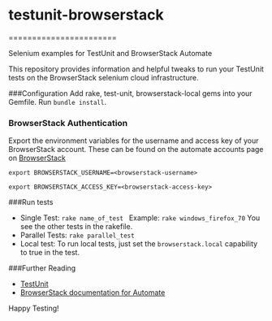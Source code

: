 # testunit-browserstack
=======================

Selenium examples for TestUnit and BrowserStack Automate

This repository provides information and helpful tweaks to run your TestUnit tests on the BrowserStack selenium cloud infrastructure.

###Configuration
Add rake, test-unit, browserstack-local gems into your Gemfile.
Run `bundle install`.

### BrowserStack Authentication

Export the environment variables for the username and access key of your BrowserStack account.
These can be found on the automate accounts page on [BrowserStack](https://www.browserstack.com/accounts/automate)

`export BROWSERSTACK_USERNAME=<browserstack-username>`

`export BROWSERSTACK_ACCESS_KEY=<browserstack-access-key>`


###Run tests
* Single Test: `rake name_of_test ` Example: `rake windows_firefox_70`
You see the other tests in the rakefile.
* Parallel Tests: `rake parallel_test`
* Local test: To run local tests, just set the `browserstack.local` capability to true in the test.

###Further Reading
- [TestUnit](http://ruby-doc.org/stdlib-1.8.7/libdoc/test/unit/rdoc/Test/Unit.html)
- [BrowserStack documentation for Automate](https://www.browserstack.com/automate/ruby)

Happy Testing!
